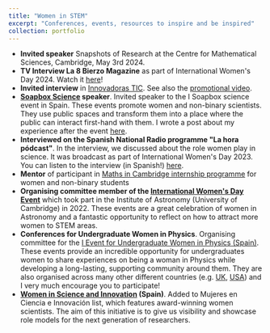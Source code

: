 ```yaml
---
title: "Women in STEM"
excerpt: "Conferences, events, resources to inspire and be inspired"
collection: portfolio
---
```


<!-- 
(https://innovadorastic.org). Featured in the 2024 edition of this [magazine]().
-->
- **Invited speaker** Snapshots of Research at the Centre for Mathematical Sciences, Cambridge, May 3rd 2024.
- **TV Interview La 8 Bierzo Magazine** as part of International Women's Day 2024. Watch it [here](https://www.youtube.com/watch?v=zi7Hv8knSAA)!   
- **Invited interview** in [Innovadoras TIC](https://innovadorastic.org/blog/posts/irene-abril-la-astrofisica-espanola-que-estudia-los-secretos-del-universo). See also the [promotional video](https://youtu.be/elSC3eySXuo?feature=shared).   
- **[Soapbox Science](http://soapboxscience.org) speaker**. Invited speaker to the I Soapbox science event in Spain. These events promote women and non-binary scientists. They use public spaces and transform them into a place where the public can interact first-hand with them. I wrote a post about my experience after the event [here](http://soapboxscience.org/2023/07/24/returning-home-roots-community-and-science/).  
- **Interviewed on the Spanish National Radio programme "La hora pódcast"**. In the interview, we discussed about the role women play in science. It was broadcast as part of International Women's Day 2023. You can listen to the interview (in Spanish!) [here](https://www.rtve.es/play/audios/la-hora-podcast/nuria-oliver-irene-cabezas-derroche-talento-cientificas-altos-vuelos-10-03-23/6826285/).
- **Mentor** of participant in [Maths in Cambridge internship programme](https://www.maths.cam.ac.uk/internships/philippa-fawcett-internship-programme) for women and non-binary students
- **Organising committee member of the [International Women's Day Event](https://www.ast.cam.ac.uk/about/equality.diversity/international.womens.day.ioa)** which took part in the Institute of Astronomy (University of Cambridge) in 2022. These events are a great celebration of women in Astronomy and a fantastic opportunity to reflect on how to attract more women to STEM areas.
- **Conferences for Undergraduate Women in Physics**. Organising committee for the [I Event for Undergraduate Women in Physics (Spain)](http://www.gemf-rsef.es/2021/07/01/i-encuentro-nacional-virtual-de-alumnas-de-fisica/). These events provide an incredible opportunity for undergraduates women to share experiences on being a woman in Physics while developing a long-lasting, supporting community around them. They are also organised across many other different countries (e.g. [UK](https://www.iop.org/conference-undergraduate-women-physics-uk-and-ireland), [USA](https://www.aps.org/programs/women/cuwip/)) and I very much encourage you to participate!
- **[Women in Science and Innovation](https://cientificasinnovadoras.fecyt.es) (Spain)**. Added to Mujeres en Ciencia e Innovación list, which features award-winning women scientists. The aim of this initiative is to give us visibility and showcase role models for the next generation of researchers.

<!-- - paginas web (conciencia) (https://mujeresconciencia.com) -->